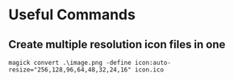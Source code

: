# Useful Commands

## Create multiple resolution icon files in one
```
magick convert .\image.png -define icon:auto-resize="256,128,96,64,48,32,24,16" icon.ico
```
